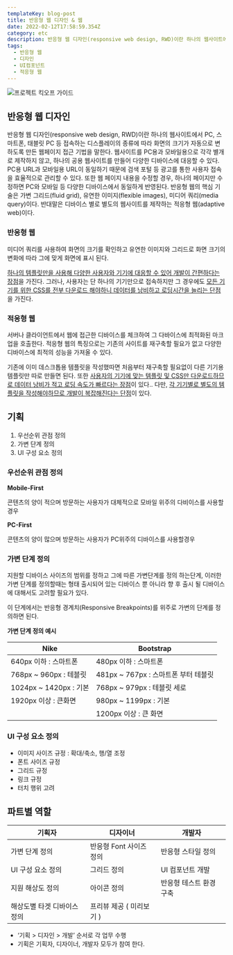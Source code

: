 ```yaml
---
templateKey: blog-post
title: 반응형 웹 디자인 & 웹
date: 2022-02-12T17:58:59.354Z
category: etc
description: 반응형 웹 디자인(responsive web design, RWD)이란 하나의 웹사이트에서 PC, 스마트폰, 태블릿 PC 등 접속하는 디스플레이의 종류에 따라 화면의 크기가 자동으로 변하도록 만든 웹페이지 접근 기법을 말한다. 웹사이트를 PC용과 모바일용으로 각각 별개로 제작하지 않고, 하나의 공용 웹사이트를 만들어 다양한 디바이스에 대응할 수 있다.
tags:
  - 반응형 웹
  - 디자인
  - UI컴포넌트
  - 적응형 웹
---
```


![프로젝트 킥오프 가이드](/assets/kickoff-meeting.png "프로젝트 킥오프 가이드")

## 반응형 웹 디자인

반응형 웹 디자인(responsive web design, RWD)이란 하나의 웹사이트에서 PC, 스마트폰, 태블릿 PC 등 접속하는 디스플레이의 종류에 따라 화면의 크기가 자동으로 변하도록 만든 웹페이지 접근 기법을 말한다. 웹사이트를 PC용과 모바일용으로 각각 별개로 제작하지 않고, 하나의 공용 웹사이트를 만들어 다양한 디바이스에 대응할 수 있다. PC용 URL과 모바일용 URL이 동일하기 때문에 검색 포털 등 광고를 통한 사용자 접속을 효율적으로 관리할 수 있다. 또한 웹 페이지 내용을 수정할 경우, 하나의 페이지만 수정하면 PC와 모바일 등 다양한 디바이스에서 동일하게 반영된다. 반응형 웹의 핵심 기술은 가변 그리드(fluid grid), 유연한 이미지(flexible images), 미디어 쿼리(media query)이다. 반대말은 디바이스 별로 별도의 웹사이트를 제작하는 적응형 웹(adaptive web)이다.

### 반응형 웹

미디어 쿼리를 사용하여 화면의 크기를 확인하고 유연한 이미지와 그리드로 화면 크기의 변화에 따라 그에 맞게 화면에 표시 된다.

<U>하나의 템플릿만을 사용해 다양한 사용자와 기기에 대응할 수 있어 개발이 간편하다는 장점</U>을 가진다. 그러나, 사용자는 단 하나의 기기만으로 접속하지만 그 경우에도 <U>모든 기기를 위한 CSS를 전부 다운로드 해야하니 데이터를 낭비하고 로딩시간을 늘리는 단점</U>을 가진다.

### 적응형 웹

서버나 클라이언트에서 웹에 접근한 디바이스를 체크하여 그 다바이스에 최적화된 마크업을 호출한다. 적응형 웹의 특징으로는 기존의 사이트를 재구축할 필요가 없고 다양한 디바이스에 최적의 성능을 가져올 수 있다.

기존에 이미 데스크톱용 템플릿을 작성했따면 처음부터 재구축할 필요없이 다른 기기용 템플릿만 따로 만들면 된다. 또한 <U>사용자의 기기에 맞는 템플릿 및 CSS만 다운로드하므로 데이터 낭비가 적고 로딩 속도가 빠르다는 장점</U>이 있다.. 다만, <U>각 기기별로 별도의 템플릿을 작성해야하므로 개발이 복잡해진다는 단점</U>이 있다.

## 기획

1. 우선순위 관점 정의
2. 가변 단계 정의
3. UI 구성 요소 정의

### 우선순위 관점 정의

**Mobile-First**

콘텐츠의 양이 적으며 방문하는 사용자가 대체적으로 모바일 위주의 다비이스를 사용할경우

**PC-First**

콘텐츠의 양이 많으며 방문하는 사용자가 PC위주의 디바이스를 사용할경우

### 가변 단계 정의

지원할 디바이스 사이즈의 범위를 정하고 그에 따른 가변단계를 정의 하는단계, 이러한 가변 단계를 정의할때는 형태 출시되어 있는 디바이스 뿐 아니라 향 후 출시 될 디바이스에 대해서도 고려할 필요가 있다.

이 단계에서는 반응형 경계치(Responsive Breakpoints)를 위주로 가변의 단계를 정의하면 된다.

**가변 단계 정의 예시**

| Nike                   | Bootstrap                            |
| ---------------------- | ------------------------------------ |
| 640px 이하 : 스마트폰  | 480px 이하 : 스마트폰                |
| 768px ~ 960px : 테블릿 | 481px ~ 767px : 스마트폰 부터 테블릿 |
| 1024px ~ 1420px : 기본 | 768px ~ 979px : 테블릿 세로          |
| 1920px 이상 : 큰화면   | 980px ~ 1199px : 기본                |
|                        | 1200px 이상 : 큰 화면                |

### UI 구성 요소 정의

- 이미지 사이즈 규정 : 확대/축소, 행/열 조정
- 폰트 사이즈 규정
- 그리드 규정
- 링크 규정
- 터치 행위 고려

## 파트별 역할

| 기획자                      | 디자이너                 | 개발자                  |
| --------------------------- | ------------------------ | ----------------------- |
| 가변 단계 정의              | 반응형 Font 사이즈 정의  | 반응형 스타일 정의      |
| UI 구성 요소 정의           | 그리드 정의              | UI 컴포넌트 개발        |
| 지원 해상도 정의            | 아이콘 정의              | 반응형 테스트 환경 구축 |
| 해상도별 타겟 디바이스 정의 | 프리뷰 제공 ( 미리보기 ) |                         |

- ‘기획 > 디자인 > 개발’ 순서로 각 업무 수행
- 기획은 기획자, 디자이너, 개발자 모두가 참여 한다.
